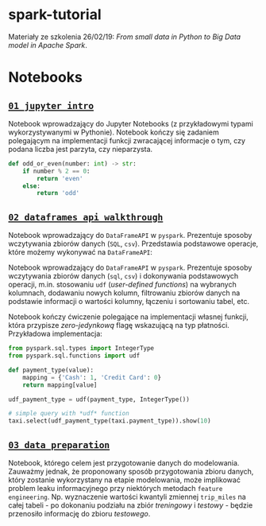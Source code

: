 # spark-tutorial

Materiały ze szkolenia 26/02/19: *From small data in Python to Big Data model in Apache Spark*.

# Notebooks

## [`01_jupyter_intro`](https://github.com/stasulam/spark-tutorial/blob/notebooks/notebooks/01_jupyter_starter.ipynb)

Notebook wprowadzający do Jupyter Notebooks (z przykładowymi typami wykorzystywanymi w Pythonie). Notebook kończy się zadaniem polegającym na implementacji funkcji zwracającej informacje o tym, czy podana liczba jest parzyta, czy nieparzysta.

```python
def odd_or_even(number: int) -> str:
    if number % 2 == 0:
        return 'even'
    else:
        return 'odd'
```

## [`02_dataframes_api_walkthrough`](https://github.com/stasulam/spark-tutorial/blob/notebooks/notebooks/02_dataframes_api_walkthrough.ipynb)

Notebook wprowadzający do `DataFrameAPI` w `pyspark`. Prezentuje sposoby wczytywania zbiorów danych (`SQL`, `csv`). Przedstawia podstawowe operacje, które możemy wykonywać na `DataFrameAPI`:

Notebook wprowadzający do `DataFrameAPI` w `pyspark`. Prezentuje sposoby wczytywania zbiorów danych (`sql`, `csv`) i dokonywania podstawowych operacji, m.in. stosowaniu `udf` (*user-defined functions*) na wybranych kolumnach, dodawaniu nowych kolumn, filtrowaniu zbiorów danych na podstawie informacji o wartości kolumny, łączeniu i sortowaniu tabel, etc. 

Notebook kończy ćwiczenie polegające na implementacji własnej funkcji, która przypisze *zero-jedynkową* flagę wskazującą na typ płatności. Przykładowa implementacja:

```python
from pyspark.sql.types import IntegerType
from pyspark.sql.functions import udf

def payment_type(value):
    mapping = {'Cash': 1, 'Credit Card': 0}
    return mapping[value]

udf_payment_type = udf(payment_type, IntegerType())

# simple query with *udf* function
taxi.select(udf_payment_type(taxi.payment_type)).show(10)
```

## [`03_data_preparation`](https://github.com/stasulam/spark-tutorial/blob/notebooks/notebooks/03_data_preparation.ipynb)

Notebook, którego celem jest przygotowanie danych do modelowania. Zauważmy jednak, że proponowany sposób przygotowania zbioru danych, który zostanie wykorzystany na etapie modelowania, może implikować problem leaku informacyjnego przy niektórych metodach `feature engineering`. Np. wyznaczenie wartości kwantyli zmiennej `trip_miles` na całej tabeli - po dokonaniu podziału na zbiór *treningowy* i *testowy* - będzie przenosiło informację do zbioru *testowego*.

